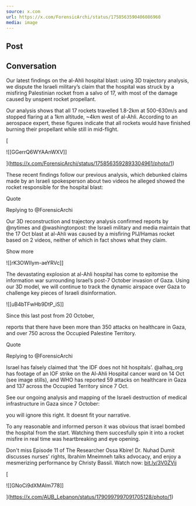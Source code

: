 ```yaml
---
source: x.com
url: https://x.com/ForensicArchi/status/1758563590406086960
media: image
---
```


## Post

## Conversation

Our latest findings on the al-Ahli hospital blast: using 3D trajectory analysis, we dispute the Israeli military’s claim that the hospital was struck by a misfiring Palestinian rocket from a salvo of 17, with most of the damage caused by unspent rocket propellant.



Our analysis shows that all 17 rockets travelled 1.8-2km at 500-630m/s and stopped flaring at a 1km altitude, ~4km west of al-Ahli. According to an aerospace expert, these figures indicate that all rockets would have finished burning their propellant while still in mid-flight.

[

![[GGerrQ6WYAAnWXV]]



](https://x.com/ForensicArchi/status/1758563592893304961/photo/1)

These recent findings follow our previous analysis, which debunked claims made by an Israeli spokesperson about two videos he alleged showed the rocket responsible for the hospital blast:

Quote

Replying to @ForensicArchi

Our 3D reconstruction and trajectory analysis confirmed reports by @nytimes and @washingtonpost: the Israeli military and media maintain that the 17 Oct blast at al-Ahli was caused by a misfiring PIJ/Hamas rocket based on 2 videos, neither of which in fact shows what they claim.

Show more

![[rK3OWIIym-aeYRVc]]

The devastating explosion at al-Ahli hospital has come to epitomise the information war surrounding Israel’s post-7 October invasion of Gaza. Using our 3D model, we will continue to track the dynamic airspace over Gaza to challenge key pieces of Israeli disinformation.

![[uB4bTFwHb9DtP_iS]]

Since this last post from 20 October,

reports that there have been more than 350 attacks on healthcare in Gaza, and over 750 across the Occupied Palestine Territory.

Quote

Replying to @ForensicArchi

Israel has falsely claimed that ‘the IDF does not hit hospitals’. @alhaq\_org has footage of an IOF strike on the Al-Ahli Hospital cancer ward on 14 Oct (see image stills), and WHO has reported 59 attacks on healthcare in Gaza and 137 across the Occupied Territory since 7 Oct.

See our ongoing analysis and mapping of the Israeli destruction of medical infrastructure in Gaza since 7 October:

you will ignore this right. It doesnt fit your narrative.

To any reasonable and informed person it was obvious that israel bombed the hospital from the start. Watching them succesfully spin it into a rocket misfire in real time was heartbreaking and eye opening.

Don't miss Episode 11 of The Researcher Ossa Kbire! Dr. Nuhad Dumit discusses nurses' rights, Ibrahim Mneimneh talks advocacy, and enjoy a mesmerizing performance by Christy Bassil. Watch now: [bit.ly/3V0ZVij](https://t.co/9eOQNCV55f?twclid=2bvwv79x4a9cm79tt0le7yu1o)

[

![[GNoCi9dXMAIm778]]



](https://x.com/AUB_Lebanon/status/1790997997091705128/photo/1)
